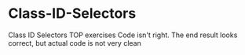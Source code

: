 # Class-ID-Selectors
Class ID Selectors TOP exercises
Code isn't right. The end result looks correct, but actual code is not very clean

